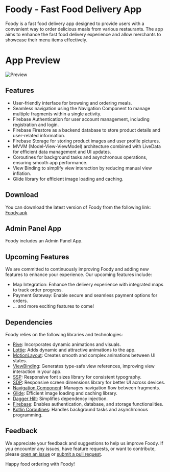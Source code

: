 # Foody - Fast Food Delivery App

Foody is a fast food delivery app designed to provide users with a convenient way to order delicious meals from various restaurants. The app aims to enhance the fast food delivery experience and allow merchants to showcase their menu items effectively.

# App Preview

![Preview](https://github.com/Noctambulist-007/Foody/assets/137734510/e751fafe-69af-4604-a70b-108286809a7f)

## Features

- User-friendly interface for browsing and ordering meals.
- Seamless navigation using the Navigation Component to manage multiple fragments within a single activity.
- Firebase Authentication for user account management, including registration and login.
- Firebase Firestore as a backend database to store product details and user-related information.
- Firebase Storage for storing product images and user profile pictures.
- MVVM (Model-View-ViewModel) architecture combined with LiveData for efficient data management and UI updates.
- Coroutines for background tasks and asynchronous operations, ensuring smooth app performance.
- View Binding to simplify view interaction by reducing manual view inflation.
- Glide library for efficient image loading and caching.

## Download

You can download the latest version of Foody from the following link: [Foody.apk](https://www.mediafire.com/file/j5h9obftqtktkj5/Foody.apk/file)

## Admin Panel App

Foody includes an Admin Panel App.

## Upcoming Features

We are committed to continuously improving Foody and adding new features to enhance your experience. Our upcoming features include:

- Map Integration: Enhance the delivery experience with integrated maps to track order progress.
- Payment Gateway: Enable secure and seamless payment options for orders.
- ... and more exciting features to come!


## Dependencies

Foody relies on the following libraries and technologies:

- [Rive](https://rive.app/): Incorporates dynamic animations and visuals.
- [Lottie](https://github.com/airbnb/lottie-android): Adds dynamic and attractive animations to the app.
- [MotionLayout](https://developer.android.com/training/constraint-layout/motionlayout): Creates smooth and complex animations between UI states.
- [ViewBinding](https://developer.android.com/topic/libraries/view-binding): Generates type-safe view references, improving view interaction in your app.
- [SSP](https://github.com/intuit/ssp): Responsive font sizes library for consistent typography.
- [SDP](https://github.com/intuit/sdp): Responsive screen dimensions library for better UI across devices.
- [Navigation Component](https://developer.android.com/guide/navigation): Manages navigation flow between fragments.
- [Glide](https://github.com/bumptech/glide): Efficient image loading and caching library.
- [Dagger Hilt](https://dagger.dev/hilt/): Simplifies dependency injection.
- [Firebase](https://firebase.google.com/): Enables authentication, database, and storage functionalities.
- [Kotlin Coroutines](https://github.com/Kotlin/kotlinx.coroutines): Handles background tasks and asynchronous programming.

## Feedback

We appreciate your feedback and suggestions to help us improve Foody. If you encounter any issues, have feature requests, or want to contribute, please [open an issue](https://github.com/yourusername/Foody/issues) or [submit a pull request](https://github.com/yourusername/Foody/pulls).

Happy food ordering with Foody!
